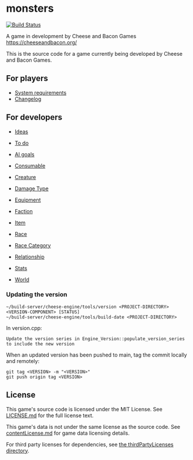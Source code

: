 # monsters

[![Build Status](https://wells-family.xyz/jenkins/buildStatus/icon?job=monsters)](https://wells-family.xyz/jenkins/job/monsters/)

A game in development by Cheese and Bacon Games
https://cheeseandbacon.org/

This is the source code for a game currently being developed by Cheese and Bacon Games.

## For players

* [System requirements](docs/systemRequirements.md)
* [Changelog](docs/changelog.md)

## For developers

* [Ideas](development/ideas.md)
* [To do](development/toDo.md)

* [AI goals](development/design/aiGoals.md)
* [Consumable](development/design/consumable.md)
* [Creature](development/design/creature.md)
* [Damage Type](development/design/damageType.md)
* [Equipment](development/design/equipment.md)
* [Faction](development/design/faction.md)
* [Item](development/design/item.md)
* [Race](development/design/race.md)
* [Race Category](development/design/raceCategory.md)
* [Relationship](development/design/relationship.md)
* [Stats](development/design/stats.md)
* [World](development/design/world.md)

### Updating the version

    ~/build-server/cheese-engine/tools/version <PROJECT-DIRECTORY> <VERSION-COMPONENT> [STATUS]
    ~/build-server/cheese-engine/tools/build-date <PROJECT-DIRECTORY>

In version.cpp:

    Update the version series in Engine_Version::populate_version_series to include the new version

When an updated version has been pushed to main, tag the commit locally and remotely:

    git tag <VERSION> -m "<VERSION>"
    git push origin tag <VERSION>

## License

This game's source code is licensed under the MIT License. See [LICENSE.md](docs/LICENSE.md) for the full license text.

This game's data is not under the same license as the source code. See [contentLicense.md](docs/contentLicense.md) for
game data licensing details.

For third party licenses for dependencies, see [the thirdPartyLicenses directory](docs/thirdPartyLicenses).
